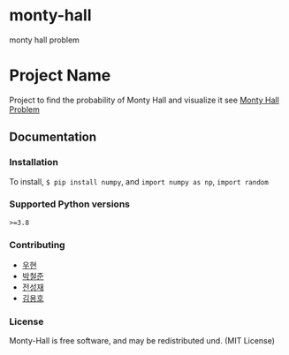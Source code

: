 # monty-hall
monty hall problem

# Project Name
Project to find the probability of Monty Hall and visualize it
see [Monty Hall Problem](https://namu.wiki/w/%EB%AA%AC%ED%8B%B0%20%ED%99%80%20%EB%AC%B8%EC%A0%9C)
## Documentation
### Installation
To install,
`$ pip install numpy`,
and `import numpy as np`, `import random`

### Supported Python versions
`>=3.8`
### Contributing
- [우현](https://github.com/WooHyun94)
- [박철준](https://github.com/jjooki)
- [전성재](https://github.com/SungjaeJeon)
- [김용호](https://github.com/kim0192yho)
### License
Monty-Hall is free software, and may be redistributed und. (MIT License)

